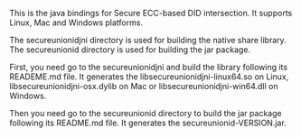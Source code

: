 This is the java bindings for Secure ECC-based DID intersection. It supports Linux, Mac and Windows platforms.

The secureunionidjni directory is used for building the native share library. The secureunionid directory is used for building the jar package.

First, you need go to the secureunionidjni and build the library following its READEME.md file. It generates the libsecureunionidjni-linux64.so on Linux,
libsecureunionidjni-osx.dylib on Mac or libsecureunionidjni-win64.dll on Windows.

Then you need go to the secureunionid directory to build the jar package following its README.md file. It generates the secureunionid-VERSION.jar.

